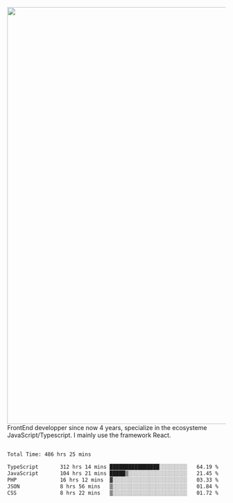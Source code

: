 <img style='width: 100vw' src='./hcampos_gradient.png'>
FrontEnd developper since now 4 years, specialize in the ecosysteme JavaScript/Typescript. I mainly use the framework React.

##

<!--START_SECTION:waka-->

```txt
Total Time: 486 hrs 25 mins

TypeScript       312 hrs 14 mins ████████████████░░░░░░░░░   64.19 %
JavaScript       104 hrs 21 mins █████▒░░░░░░░░░░░░░░░░░░░   21.45 %
PHP              16 hrs 12 mins  ▓░░░░░░░░░░░░░░░░░░░░░░░░   03.33 %
JSON             8 hrs 56 mins   ▒░░░░░░░░░░░░░░░░░░░░░░░░   01.84 %
CSS              8 hrs 22 mins   ▒░░░░░░░░░░░░░░░░░░░░░░░░   01.72 %
```

<!--END_SECTION:waka-->
